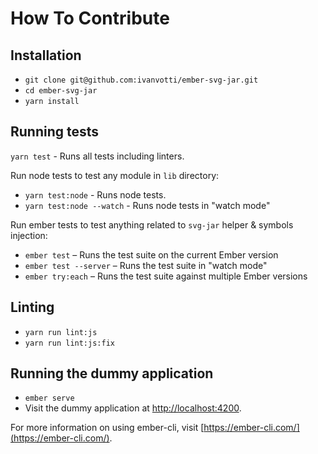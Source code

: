 # How To Contribute

## Installation

- `git clone git@github.com:ivanvotti/ember-svg-jar.git`
- `cd ember-svg-jar`
- `yarn install`

## Running tests

`yarn test` - Runs all tests including linters.

Run node tests to test any module in `lib` directory:

- `yarn test:node` - Runs node tests.
- `yarn test:node --watch` - Runs node tests in "watch mode"

Run ember tests to test anything related to `svg-jar` helper & symbols injection:

- `ember test` – Runs the test suite on the current Ember version
- `ember test --server` – Runs the test suite in "watch mode"
- `ember try:each` – Runs the test suite against multiple Ember versions

## Linting

- `yarn run lint:js`
- `yarn run lint:js:fix`

## Running the dummy application

- `ember serve`
- Visit the dummy application at [http://localhost:4200](http://localhost:4200).

For more information on using ember-cli, visit [https://ember-cli.com/](https://ember-cli.com/).
